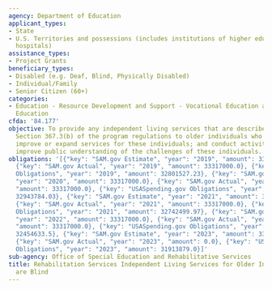 ```yaml
---
agency: Department of Education
applicant_types:
- State
- U.S. Territories and possessions (includes institutions of higher education and
  hospitals)
assistance_types:
- Project Grants
beneficiary_types:
- Disabled (e.g. Deaf, Blind, Physically Disabled)
- Individual/Family
- Senior Citizen (60+)
categories:
- Education - Resource Development and Support - Vocational Education and Handicapped
  Education
cfda: '84.177'
objective: To provide any independent living services that are described in 34 CFR
  Section 367.3(b) of the program regulations to older individuals who are blind;
  improve or expand services for these individuals; and conduct activities to help
  improve public understanding of the challenges of these individuals.
obligations: '[{"key": "SAM.gov Estimate", "year": "2019", "amount": 33317000.0},
  {"key": "SAM.gov Actual", "year": "2019", "amount": 33317000.0}, {"key": "USASpending.gov
  Obligations", "year": "2019", "amount": 32801527.23}, {"key": "SAM.gov Estimate",
  "year": "2020", "amount": 33317000.0}, {"key": "SAM.gov Actual", "year": "2020",
  "amount": 33317000.0}, {"key": "USASpending.gov Obligations", "year": "2020", "amount":
  32943784.03}, {"key": "SAM.gov Estimate", "year": "2021", "amount": 33317000.0},
  {"key": "SAM.gov Actual", "year": "2021", "amount": 33317000.0}, {"key": "USASpending.gov
  Obligations", "year": "2021", "amount": 32742499.97}, {"key": "SAM.gov Estimate",
  "year": "2022", "amount": 33317000.0}, {"key": "SAM.gov Actual", "year": "2022",
  "amount": 33317000.0}, {"key": "USASpending.gov Obligations", "year": "2022", "amount":
  32454633.5}, {"key": "SAM.gov Estimate", "year": "2023", "amount": 33317000.0},
  {"key": "SAM.gov Actual", "year": "2023", "amount": 0.0}, {"key": "USASpending.gov
  Obligations", "year": "2023", "amount": 31913879.0}]'
sub-agency: Office of Special Education and Rehabilitative Services
title: Rehabilitation Services Independent Living Services for Older Individuals Who
  are Blind
---
```

